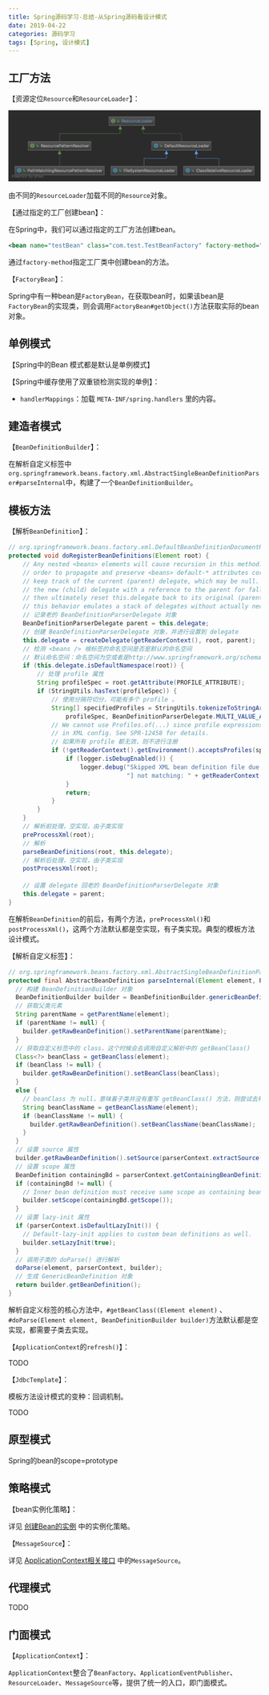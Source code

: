 ```yaml
---
title: Spring源码学习-总结-从Spring源码看设计模式
date: 2019-04-22
categories: 源码学习
tags: [Spring, 设计模式]
---
```




## 工厂方法

【资源定位`Resource`和`ResourceLoader`】：

![资源加载器相关类图](images/资源加载器相关类图.png)

由不同的`ResourceLoader`加载不同的`Resource`对象。

【通过指定的工厂创建bean】：

在Spring中，我们可以通过指定的工厂方法创建bean。

```xml
<bean name="testBean" class="com.test.TestBeanFactory" factory-method="createBean" ></bean>
```

通过`factory-method`指定工厂类中创建bean的方法。

【`FactoryBean`】：

Spring中有一种bean是`FactoryBean`，在获取bean时，如果该bean是`FactoryBean`的实现类，则会调用`FactoryBean#getObject()`方法获取实际的bean对象。

## 单例模式

【Spring中的Bean 模式都是默认是单例模式】



【Spring中缓存使用了双重锁检测实现的单例】：

- `handlerMappings`：加载 `META-INF/spring.handlers` 里的内容。





## 建造者模式

【`BeanDefinitionBuilder`】：

在解析自定义标签中`org.springframework.beans.factory.xml.AbstractSingleBeanDefinitionParser#parseInternal`中，构建了一个`BeanDefinitionBuilder`。



## 模板方法

【解析`BeanDefinition`】：

```java
// org.springframework.beans.factory.xml.DefaultBeanDefinitionDocumentReader#doRegisterBeanDefinitions
protected void doRegisterBeanDefinitions(Element root) {
    // Any nested <beans> elements will cause recursion in this method. In
    // order to propagate and preserve <beans> default-* attributes correctly,
    // keep track of the current (parent) delegate, which may be null. Create
    // the new (child) delegate with a reference to the parent for fallback purposes,
    // then ultimately reset this.delegate back to its original (parent) reference.
    // this behavior emulates a stack of delegates without actually necessitating one.
    // 记录老的 BeanDefinitionParserDelegate 对象
    BeanDefinitionParserDelegate parent = this.delegate;
    // 创建 BeanDefinitionParserDelegate 对象，并进行设置到 delegate
    this.delegate = createDelegate(getReaderContext(), root, parent);
    // 检测 <beans /> 根标签的命名空间是否是默认的命名空间
    // 默认命名空间：命名空间为空或者是http://www.springframework.org/schema/beans
    if (this.delegate.isDefaultNamespace(root)) {
        // 处理 profile 属性
        String profileSpec = root.getAttribute(PROFILE_ATTRIBUTE);
        if (StringUtils.hasText(profileSpec)) {
            // 使用分隔符切分，可能有多个 profile 。
            String[] specifiedProfiles = StringUtils.tokenizeToStringArray(
                profileSpec, BeanDefinitionParserDelegate.MULTI_VALUE_ATTRIBUTE_DELIMITERS);
            // We cannot use Profiles.of(...) since profile expressions are not supported
            // in XML config. See SPR-12458 for details.
            // 如果所有 profile 都无效，则不进行注册
            if (!getReaderContext().getEnvironment().acceptsProfiles(specifiedProfiles)) {
                if (logger.isDebugEnabled()) {
                    logger.debug("Skipped XML bean definition file due to specified profiles [" + profileSpec +
                                 "] not matching: " + getReaderContext().getResource());
                }
                return;
            }
        }
    }
    // 解析前处理，空实现，由子类实现
    preProcessXml(root);
    // 解析
    parseBeanDefinitions(root, this.delegate);
    // 解析后处理，空实现，由子类实现
    postProcessXml(root);

    // 设置 delegate 回老的 BeanDefinitionParserDelegate 对象
    this.delegate = parent;
}
```

在解析`BeanDefinition`的前后，有两个方法，`preProcessXml()`和`postProcessXml()`，这两个方法默认都是空实现，有子类实现。典型的模板方法设计模式。



【解析自定义标签】：

```java
// org.springframework.beans.factory.xml.AbstractSingleBeanDefinitionParser#parseInternal
protected final AbstractBeanDefinition parseInternal(Element element, ParserContext parserContext) {
  // 构建 BeanDefinitionBuilder 对象
  BeanDefinitionBuilder builder = BeanDefinitionBuilder.genericBeanDefinition();
  // 获取父类元素
  String parentName = getParentName(element);
  if (parentName != null) {
    builder.getRawBeanDefinition().setParentName(parentName);
  }
  // 获取自定义标签中的 class，这个时候会去调用自定义解析中的 getBeanClass()
  Class<?> beanClass = getBeanClass(element);
  if (beanClass != null) {
    builder.getRawBeanDefinition().setBeanClass(beanClass);
  }
  else {
    // beanClass 为 null，意味着子类并没有重写 getBeanClass() 方法，则尝试去判断是否重写了 getBeanClassName()
    String beanClassName = getBeanClassName(element);
    if (beanClassName != null) {
      builder.getRawBeanDefinition().setBeanClassName(beanClassName);
    }
  }
  // 设置 source 属性
  builder.getRawBeanDefinition().setSource(parserContext.extractSource(element));
  // 设置 scope 属性
  BeanDefinition containingBd = parserContext.getContainingBeanDefinition();
  if (containingBd != null) {
    // Inner bean definition must receive same scope as containing bean.
    builder.setScope(containingBd.getScope());
  }
  // 设置 lazy-init 属性
  if (parserContext.isDefaultLazyInit()) {
    // Default-lazy-init applies to custom bean definitions as well.
    builder.setLazyInit(true);
  }
  // 调用子类的 doParse() 进行解析
  doParse(element, parserContext, builder);
  // 生成 GenericBeanDefinition 对象
  return builder.getBeanDefinition();
}
```

解析自定义标签的核心方法中，`#getBeanClass((Element element)` 、`#doParse(Element element, BeanDefinitionBuilder builder)`方法默认都是空实现，都需要子类去实现。



【`ApplicationContext`的`refresh()`】：

TODO



【`JdbcTemplate`】：

模板方法设计模式的变种：回调机制。

TODO



## 原型模式

Spring的bean的scope=prototype



## 策略模式

【bean实例化策略】：

详见 [创建Bean的实例](05.8.2-Spring源码学习-IOC-加载Bean-创建Bean-创建Bean的实例.md) 中的实例化策略。

【`MessageSource`】：

详见 [ApplicationContext相关接口](11-Spring源码学习-容器功能扩展-ApplicationContext相关接口.md) 中的`MessageSource`。

## 代理模式

TODO



## 门面模式

【`ApplicationContext`】：

`ApplicationContext`整合了`BeanFactory`、`ApplicationEventPublisher`、`ResourceLoader`、`MessageSource`等，提供了统一的入口，即门面模式。